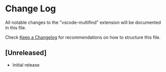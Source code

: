 # Change Log

All notable changes to the "vscode-multifind" extension will be documented in this file.

Check [Keep a Changelog](http://keepachangelog.com/) for recommendations on how to structure this file.

## [Unreleased]

- Initial release